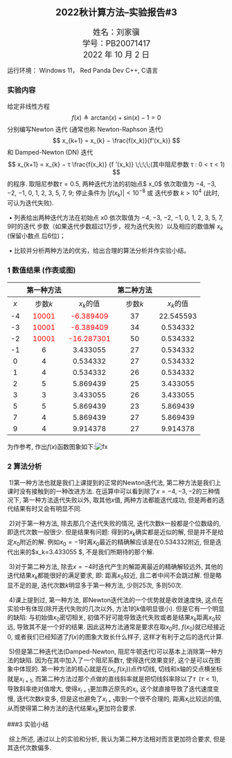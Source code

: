 ## <center>2022秋计算方法–实验报告#3</center>

<center><font size = 4>姓名：刘家骥</center></font>

<center><font size = 4> 学号：PB20071417</center></font>

<center><font size = 4> 2022 年 10 月 2 日</center></font>

<font face = simhei style = bold>运行环境</font>：	Windows 11， Red Panda Dev C++, C语言

### 实验内容

给定非线性方程 
$$
f(x) \triangleq \mathrm {arctan }(x) + \mathrm{sin}(x) − 1 = 0
$$
分别编写Newton 迭代 (通常也称 Newton-Raphson 迭代)
$$
x_{k+1} = x_{k} − \frac{f(x_k)}{f'(x_k)}
$$
 和 Damped-Newton (DN) 迭代
$$
x_{k+1} = x_{k} − τ \frac{f(x_k)} {f '(x_k)}  \;\;\;\;(其中阻尼参数 τ : 0 < τ < 1)
$$
的程序. 取阻尼参数$τ = 0.5$,  两种迭代方法的初始点$ x_0$ 依次取值为 −4, −3, −2, −1, 0, 1, 2, 3, 5, 7, 9; 停止条件为 $|f(x_k)| < 10^{−8}$ 或 迭代步数 $k > 10^4$ (此时, 可认为迭代失败). 

​	• 列表给出两种迭代方法在初始点 x0 依次取值为 −4, −3, −2, −1, 0, 1, 2, 3, 5, 7, 9时的迭代 步数（如果迭代步数超过1万步，视为迭代失败）以及相应的数值解 $x_k$ (保留小数点 后6位)；

​	• 比较并分析两种方法的优劣，给出合理的算法分析并作实验小结。 

### 1 数值结果 (作表或图) 

|      |           第一种方法           |                                     | 第二种方法 |           |
| :--: | :----------------------------: | :---------------------------------: | :--------: | :-------: |
| $x$  |            步数$k$             |              $x_k$的值              |  步数$k$   | $x_k$的值 |
|  -4  | <font color = red>10001</font> | <font color = red>-6.389409</font>  |     37     | 22.545593 |
|  -3  | <font color = red>10001</font> | <font color = red>-6.389409</font>  |     34     | 0.534332  |
|  -2  | <font color = red>10001</font> | <font color = red>-16.287301</font> |     50     | 0.534332  |
|  -1  |               6                |              3.433055               |     27     | 0.534332  |
|  0   |               4                |              0.534332               |     27     | 0.534332  |
|  1   |               4                |              0.534332               |     26     | 0.534332  |
|  2   |               5                |              5.869439               |     25     | 3.433055  |
|  3   |               3                |              3.433055               |     26     | 3.433055  |
|  5   |               5                |              5.869439               |     23     | 5.869439  |
|  7   |               4                |              5.869439               |     27     | 5.869439  |
|  9   |               4                |              9.914378               |     27     | 9.914378  |

为作参考, 作出$f(x)$函数图象如下:![fx](C:\Users\jiaji\Desktop\lab4\fx.bmp)

### 2 算法分析 

​	1)第一种方法也就是我们上课提到的正常的Newton迭代法, 第二种方法是我们上课时没有接触到的一种改进方法. 在运算中可以看到除了$x=-4, -3, -2$的三种情况下, 第一种方法迭代失败以外, 取其他$x$值, 两种方法都能迭代成功, 但是两者的迭代结果有时又会有明显不同. 

​	2)对于第一种方法, 除去那几个迭代失败的情况, 迭代次数$k$一般都是个位数级的, 即迭代次数一般很少. 但是结果有问题: 得到的$x_k$确实都是近似的解, 但是并不是给定$x_0$附近的解. 例如$x_0=-1$时离$x_0$最近的精确解应该是在0.534332附近, 但是迭代出来的$x_k=3.433055  $, 不是我们所期待的那个解. 

​	3)对于第二种方法, 除去$x=-4$时迭代产生的解距离最近的精确解较远外, 其他的迭代结果$x_k$都能很好的满足要求, 即: 距离$x_0$较近, 且二者中间不会跳过解. 但是略显不足的是, 迭代次数$k$明显多于第一种方法, 少则25次, 多则50次.

​	4)课上提到过, 第一种方法, 即Newton迭代法的一个优势就是收敛速度快, 这点在实验中有体现(除开迭代失败的几次以外, 方法1的$k$值明显很小). 但是它有一个明显的缺陷: 与初始值$x_0$密切相关, 初值不好可能导致迭代失败或者是结果$x_k$距离$x_0$较远, 导致其不是一个好的结果. 因此这种方法通常是要求在取$x_0$时, $f(x_0)$就已经接近0, 或者我们已经知道了$f(x)$的图象大致长什么样子, 这样才有利于之后的迭代计算.

​	5)但是第二种迭代法(Damped-Newton, 阻尼牛顿迭代)可以基本上消除第一种方法的缺陷. 因为在其中加入了一个阻尼系数$\tau$, 使得迭代效果变好, 这个是可以在图象中体现的. 第一种方法的核心就是在$(x_i,f(x_i))$点作切线, 切线和x轴的交点横坐标就是$x_{i+1}$, 而第二种方法过那个点做的直线斜率就是把切线斜率除以了$\tau\;\;(\tau<1)$, 导致斜率绝对值增大, 使得$x_{i+1}$更加靠近原先的$x_i$, 这个就直接导致了迭代速度变慢, 迭代次数$k$变多, 但是这也避免了$x_{i+1}$取到一个很不合理的, 距离$x_i$比较远的值, 从而使得第二种方法的迭代结果$x_k$更加符合要求.

###3 实验小结

​	综上所述, 通过以上的实验和分析, 我认为第二种方法相对而言更加符合要求, 但是其迭代次数偏多.





